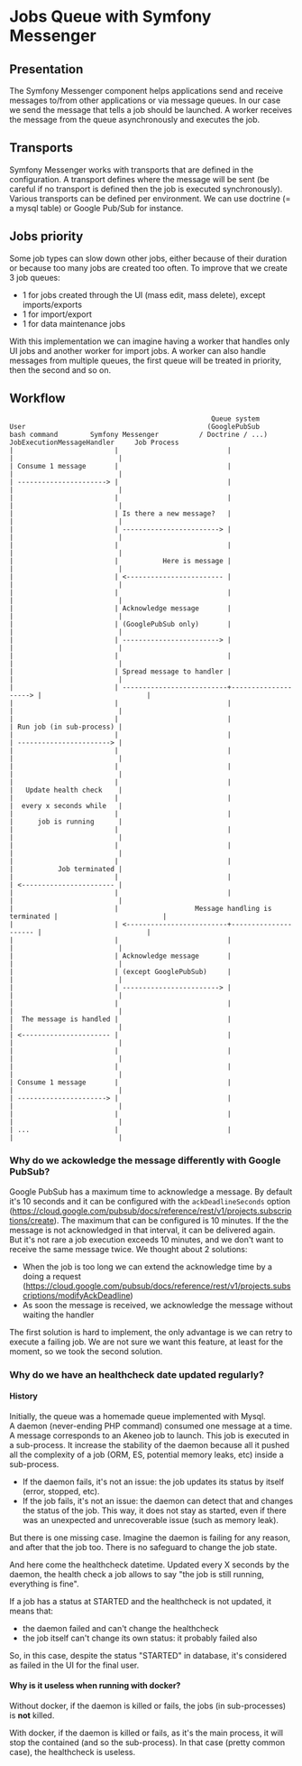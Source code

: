 # Jobs Queue with Symfony Messenger

## Presentation

The Symfony Messenger component helps applications send and receive messages to/from other applications or via message queues. In our case 
we send the message that tells a job should be launched. A worker receives the message from the queue asynchronously and
executes the job.  

## Transports

Symfony Messenger works with transports that are defined in the configuration. A transport defines where the message will be sent (be careful
if no transport is defined then the job is executed synchronously). Various transports can be defined per environment. We can use
doctrine (= a mysql table) or Google Pub/Sub for instance.

## Jobs priority

Some job types can slow down other jobs, either because of their duration or because too many jobs are created too often. To improve that
we create 3 job queues:
- 1 for jobs created through the UI (mass edit, mass delete), except imports/exports
- 1 for import/export
- 1 for data maintenance jobs

With this implementation we can imagine having a worker that handles only UI jobs and another worker for import jobs. A worker can
also handle messages from multiple queues, the first queue will be treated in priority, then the second and so on.

## Workflow

```text
                                                  Queue system
User                                             (GooglePubSub
bash command        Symfony Messenger          / Doctrine / ...)    JobExecutionMessageHandler     Job Process
|                         |                           |                      |                          |
| Consume 1 message       |                           |                      |                          |
| ----------------------> |                           |                      |                          |
|                         |                           |                      |                          |
|                         | Is there a new message?   |                      |                          |
|                         | ------------------------> |                      |                          |
|                         |                           |                      |                          |
|                         |           Here is message |                      |                          |
|                         | <------------------------ |                      |                          |
|                         |                           |                      |                          |
|                         | Acknowledge message       |                      |                          |
|                         | (GooglePubSub only)       |                      |                          |
|                         | ------------------------> |                      |                          |
|                         |                           |                      |                          |
|                         | Spread message to handler |                      |                          |
|                         | --------------------------+--------------------> |                          |
|                         |                           |                      |                          |
|                         |                           |                      | Run job (in sub-process) |
|                         |                           |                      | -----------------------> |
|                         |                           |                      |                          |
|                         |                           |                      |                          |
|                         |                           |                      |   Update health check    |
|                         |                           |                      |  every x seconds while   |
|                         |                           |                      |      job is running      |
|                         |                           |                      |                          |
|                         |                           |                      |                          |
|                         |                           |                      |           Job terminated |
|                         |                           |                      | <----------------------- |
|                         |                           |                      |                          |
|                         |                   Message handling is terminated |                          |
|                         | <-------------------------+--------------------- |                          |
|                         |                           |                      |                          |
|                         | Acknowledge message       |                      |                          |
|                         | (except GooglePubSub)     |                      |                          |
|                         | ------------------------> |                      |                          |
|                         |                           |                      |                          |
|  The message is handled |                           |                      |                          |
| <---------------------- |                           |                      |                          |
|                         |                           |                      |                          |
|                         |                           |                      |                          |
| Consume 1 message       |                           |                      |                          |
| ----------------------> |                           |                      |                          |
|                         |                           |                      |                          |
| ...                     |                           |                      |                          |
```
### Why do we ackowledge the message differently with Google PubSub?

Google PubSub has a maximum time to acknowledge a message. By default it's 10 seconds and it can be configured
with the `ackDeadlineSeconds` option (https://cloud.google.com/pubsub/docs/reference/rest/v1/projects.subscriptions/create).
The maximum that can be configured is 10 minutes. If the the message is not acknowledged in that interval, it can be delivered again.  
But it's not rare a job execution exceeds 10 minutes, and we don't want to receive the same message twice. We thought about 2 solutions:
- When the job is too long we can extend the acknowledge time by a doing a request (https://cloud.google.com/pubsub/docs/reference/rest/v1/projects.subscriptions/modifyAckDeadline)
- As soon the message is received, we acknowledge the message without waiting the handler

The first solution is hard to implement, the only advantage is we can retry to execute a failing job. We are not sure we
want this feature, at least for the moment, so we took the second solution.

### Why do we have an healthcheck date updated regularly?

#### History

Initially, the queue was a homemade queue implemented with Mysql.  
A daemon (never-ending PHP command) consumed one message at a time. A message corresponds to an Akeneo job to launch. This job is executed in a sub-process. It increase the stability of the daemon because all it pushed all the complexity of a job (ORM, ES, potential memory leaks, etc) inside a sub-process.

- If the daemon fails, it's not an issue: the job updates its status by itself (error, stopped, etc).
- If the job fails, it's not an issue: the daemon can detect that and changes the status of the job. This way, it does not stay as started, even if there was an unexpected and unrecoverable issue (such as memory leak).

But there is one missing case. Imagine the daemon is failing for any reason, and after that the job too. There is no safeguard to change the job state.

And here come the healthcheck datetime. Updated every X seconds by the daemon, the health check a job allows to say "the job is still running, everything is fine".

If a job has a status at STARTED and the healthcheck is not updated, it means that:
- the daemon failed and can't change the healthcheck
- the job itself can't change its own status: it probably failed also

So, in this case, despite the status "STARTED" in database, it's considered as failed in the UI for the final user.

#### Why is it useless when running with docker?

Without docker, if the daemon is killed or fails, the jobs (in sub-processes) is **not** killed.

With docker, if the daemon is killed or fails, as it's the main process, it will stop the contained (and so the sub-process).
In that case (pretty common case), the healthcheck is useless.
